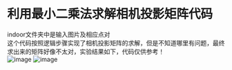 # 利用最小二乘法求解相机投影矩阵代码
indoor文件夹中是输入图片及相应点对<br>
这个代码按照逻辑步骤实现了相机投影矩阵的求解，但是不知道哪里有问题，最终求出来的矩阵好像不太对，实验结果如下，代码仅供参考！<br>
![image](https://user-images.githubusercontent.com/53041111/199247222-639aaccd-9988-4108-8762-605208b522dc.png)
![image](https://user-images.githubusercontent.com/53041111/199247532-297d2a34-0662-4382-afd4-4fd11607beb5.png)
